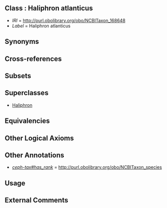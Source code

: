 
## Class : Haliphron atlanticus

 * *IRI* = http://purl.obolibrary.org/obo/NCBITaxon_168648
 * *Label* = Haliphron atlanticus

## Synonyms


## Cross-references


## Subsets


## Superclasses

 * [Haliphron](../../NCBITaxon/47/NCBITaxon_168647.md)

## Equivalencies


## Other Logical Axioms


## Other Annotations

 * *[ceph-tax#has_rank](../../ceph-tax#has/nk/ceph-tax#has_rank.md)* = http://purl.obolibrary.org/obo/NCBITaxon_species

## Usage


## External Comments

